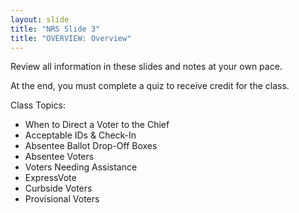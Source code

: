 ```yaml
---
layout: slide
title: "NRS Slide 3"
title: "OVERVIEW: Overview"
---
```


Review all information in these slides and notes at your own pace.

At the end, you must complete a quiz to receive credit for the class.

Class Topics:

- When to Direct a Voter to the Chief
- Acceptable IDs & Check-In
- Absentee Ballot Drop-Off Boxes
- Absentee Voters
- Voters Needing Assistance
- ExpressVote
- Curbside Voters
- Provisional Voters
